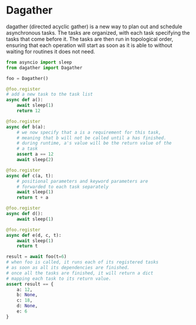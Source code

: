 # Dagather
dagather (directed acyclic gather) is a new way to plan out and schedule asynchronous tasks. The tasks are organized, with each task specifying the tasks that come before it. The tasks are then run in topological order, ensuring that each operation will start as soon as it is able to without waiting for routines it does not need.

```python
from asyncio import sleep
from dagather import Dagather

foo = Dagather()

@foo.register
# add a new task to the task list
async def a():
    await sleep(1)
    return 12

@foo.register
async def b(a):
    # we now specify that a is a requirement for this task,
    # meaning that b will not be called until a has finished.
    # during runtime, a's value will be the return value of the
    # a task
    assert a == 12
    await sleep(2)

@foo.register
async def c(a, t):
    # positional parameters and keyword parameters are 
    # forwarded to each task separately
    await sleep(1)
    return t + a

@foo.register
async def d():
    await sleep(1)

@foo.register
async def e(d, c, t):
    await sleep(1)
    return t

result = await foo(t=6)
# when foo is called, it runs each of its registered tasks 
# as soon as all its dependencies are finished.
# once all the tasks are finished, it will return a dict
# mapping each task to its return value.
assert result == {
    a: 12,
    b: None,
    c: 18,
    d: None,
    e: 6
}
```